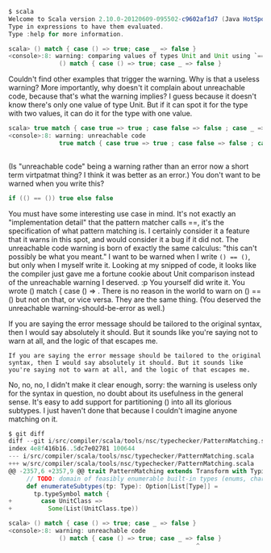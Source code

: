 ```scala
$ scala
Welcome to Scala version 2.10.0-20120609-095502-c9602af1d7 (Java HotSpot(TM) 64-Bit Server VM, Java 1.6.0_32).
Type in expressions to have them evaluated.
Type :help for more information.

scala> () match { case () => true; case _ => false }
<console>:8: warning: comparing values of types Unit and Unit using `==' will always yield true
              () match { case () => true; case _ => false }

```

Couldn't find other examples that trigger the warning.
Why is that a useless warning? More importantly, why doesn't it complain about unreachable code, because that's what the warning implies? I guess because it doesn't know there's only one value of type Unit.  But if it can spot it for the type with two values, it can do it for the type with one value.
```scala
scala> true match { case true => true ; case false => false ; case _ => false }
<console>:8: warning: unreachable code
              true match { case true => true ; case false => false ; case _ => false }
                                                                               ^
```
(Is "unreachable code" being a warning rather than an error now a short term virtpatmat thing? I think it was better as an error.)
You don't want to be warned when you write this?
```scala
if (() == ()) true else false
```
You must have some interesting use case in mind.  It's not exactly an "implementation detail" that the pattern matcher calls ==, it's the specification of what pattern matching is.  I certainly consider it a feature that it warns in this spot, and would consider it a bug if it did not. The unreachable code warning is born of exactly the same calculus: "this can't possibly be what you meant."
I want to be warned when I write `() == ()`, but only when I myself write it. Looking at my snipped of code, it looks like the compiler just gave me a fortune cookie about Unit comparison instead of the unreachable warning I deserved. :p
You yourself did write it.  You wrote () match { case () => .  There is no reason in the world to warn on () == () but not on that, or vice versa.  They are the same thing. (You deserved the unreachable warning-should-be-error as well.)

If you are saying the error message should be tailored to the original syntax, then I would say absolutely it should. But it sounds like you're saying not to warn at all, and the logic of that escapes me.
```
If you are saying the error message should be tailored to the original syntax, then I would say absolutely it should. But it sounds like you're saying not to warn at all, and the logic of that escapes me.
```
No, no, no, I didn't make it clear enough, sorry: the warning is useless only for the syntax in question, no doubt about its usefulness in the general sense.
It's easy to add support for partitioning () into all its glorious subtypes.
I just haven't done that because I couldn't imagine anyone matching on it.

```scala
$ git diff
diff --git i/src/compiler/scala/tools/nsc/typechecker/PatternMatching.scala w/src/compiler/scala/tools/nsc/typechecker/PatternMatching.scala
index 4e8f416b16..5dc7e02781 100644
--- i/src/compiler/scala/tools/nsc/typechecker/PatternMatching.scala
+++ w/src/compiler/scala/tools/nsc/typechecker/PatternMatching.scala
@@ -2357,6 +2357,9 @@ trait PatternMatching extends Transform with TypingTransformers with ast.TreeDSL
     // TODO: domain of feasibly enumerable built-in types (enums, char?)
     def enumerateSubtypes(tp: Type): Option[List[Type]] =
       tp.typeSymbol match {
+        case UnitClass =>
+          Some(List(UnitClass.tpe))
```

```scala
scala> () match { case () => true; case _ => false }
<console>:8: warning: unreachable code
              () match { case () => true; case _ => false }
                                                    ^
```
